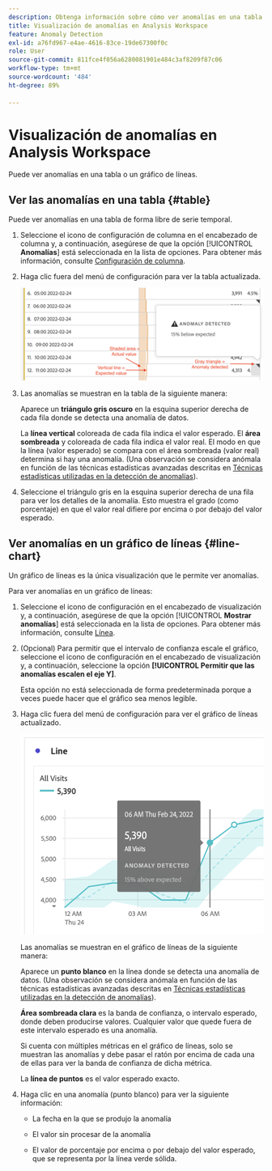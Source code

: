 ```yaml
---
description: Obtenga información sobre cómo ver anomalías en una tabla o en un gráfico de líneas.
title: Visualización de anomalías en Analysis Workspace
feature: Anomaly Detection
exl-id: a76fd967-e4ae-4616-83ce-19de67300f0c
role: User
source-git-commit: 811fce4f056a6280081901e484c3af8209f87c06
workflow-type: tm+mt
source-wordcount: '484'
ht-degree: 89%

---
```


# Visualización de anomalías en Analysis Workspace

Puede ver anomalías en una tabla o un gráfico de líneas.

## Ver las anomalías en una tabla {#table}

Puede ver anomalías en una tabla de forma libre de serie temporal.

1. Seleccione el icono de configuración de columna en el encabezado de columna y, a continuación, asegúrese de que la opción [!UICONTROL **Anomalías**] está seleccionada en la lista de opciones. Para obtener más información, consulte [Configuración de columna](/help/analysis-workspace/visualizations/freeform-table/column-row-settings/column-settings.md).

1. Haga clic fuera del menú de configuración para ver la tabla actualizada.

   ![Una notificación de detección de anomalías que indica un 15 % por debajo de lo esperado.](assets/anomaly_detected.png)

1. Las anomalías se muestran en la tabla de la siguiente manera:

   Aparece un **triángulo gris oscuro** en la esquina superior derecha de cada fila donde se detecta una anomalía de datos.

   La **línea vertical** coloreada de cada fila indica el valor esperado. El **área sombreada** y coloreada de cada fila indica el valor real. El modo en que la línea (valor esperado) se compara con el área sombreada (valor real) determina si hay una anomalía. (Una observación se considera anómala en función de las técnicas estadísticas avanzadas descritas en [Técnicas estadísticas utilizadas en la detección de anomalías](/help/analysis-workspace/c-anomaly-detection/statistics-anomaly-detection.md)).

1. Seleccione el triángulo gris en la esquina superior derecha de una fila para ver los detalles de la anomalía. Esto muestra el grado (como porcentaje) en que el valor real difiere por encima o por debajo del valor esperado.

## Ver anomalías en un gráfico de líneas {#line-chart}

Un gráfico de líneas es la única visualización que le permite ver anomalías.

Para ver anomalías en un gráfico de líneas:

1. Seleccione el icono de configuración en el encabezado de visualización y, a continuación, asegúrese de que la opción [!UICONTROL **Mostrar anomalías**] está seleccionada en la lista de opciones. Para obtener más información, consulte [Línea](/help/analysis-workspace/visualizations/line.md).

1. (Opcional) Para permitir que el intervalo de confianza escale el gráfico, seleccione el icono de configuración en el encabezado de visualización y, a continuación, seleccione la opción **[!UICONTROL Permitir que las anomalías escalen el eje Y]**.

   Esta opción no está seleccionada de forma predeterminada porque a veces puede hacer que el gráfico sea menos legible.

1. Haga clic fuera del menú de configuración para ver el gráfico de líneas actualizado.

   ![Un gráfico de líneas con un mensaje de anomalía detectada que indica un 15 % por encima de lo esperado.](assets/anomaly_linechart.png)

   Las anomalías se muestran en el gráfico de líneas de la siguiente manera:

   Aparece un **punto blanco** en la línea donde se detecta una anomalía de datos. (Una observación se considera anómala en función de las técnicas estadísticas avanzadas descritas en [Técnicas estadísticas utilizadas en la detección de anomalías](/help/analysis-workspace/c-anomaly-detection/statistics-anomaly-detection.md)).

   **Área sombreada clara** es la banda de confianza, o intervalo esperado, donde deben producirse valores. Cualquier valor que quede fuera de este intervalo esperado es una anomalía.

   Si cuenta con múltiples métricas en el gráfico de líneas, solo se muestran las anomalías y debe pasar el ratón por encima de cada una de ellas para ver la banda de confianza de dicha métrica.

   La **línea de puntos** es el valor esperado exacto.

1. Haga clic en una anomalía (punto blanco) para ver la siguiente información:

   * La fecha en la que se produjo la anomalía

   * El valor sin procesar de la anomalía

   * El valor de porcentaje por encima o por debajo del valor esperado, que se representa por la línea verde sólida.

